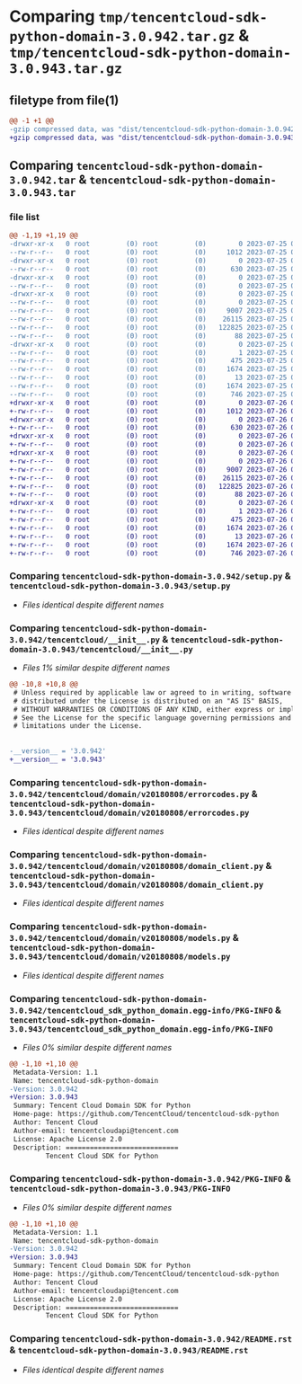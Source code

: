 # Comparing `tmp/tencentcloud-sdk-python-domain-3.0.942.tar.gz` & `tmp/tencentcloud-sdk-python-domain-3.0.943.tar.gz`

## filetype from file(1)

```diff
@@ -1 +1 @@
-gzip compressed data, was "dist/tencentcloud-sdk-python-domain-3.0.942.tar", last modified: Tue Jul 25 04:16:54 2023, max compression
+gzip compressed data, was "dist/tencentcloud-sdk-python-domain-3.0.943.tar", last modified: Wed Jul 26 00:36:16 2023, max compression
```

## Comparing `tencentcloud-sdk-python-domain-3.0.942.tar` & `tencentcloud-sdk-python-domain-3.0.943.tar`

### file list

```diff
@@ -1,19 +1,19 @@
-drwxr-xr-x   0 root         (0) root         (0)        0 2023-07-25 04:16:54.000000 tencentcloud-sdk-python-domain-3.0.942/
--rw-r--r--   0 root         (0) root         (0)     1012 2023-07-25 04:16:53.000000 tencentcloud-sdk-python-domain-3.0.942/setup.py
-drwxr-xr-x   0 root         (0) root         (0)        0 2023-07-25 04:16:54.000000 tencentcloud-sdk-python-domain-3.0.942/tencentcloud/
--rw-r--r--   0 root         (0) root         (0)      630 2023-07-25 04:16:53.000000 tencentcloud-sdk-python-domain-3.0.942/tencentcloud/__init__.py
-drwxr-xr-x   0 root         (0) root         (0)        0 2023-07-25 04:16:54.000000 tencentcloud-sdk-python-domain-3.0.942/tencentcloud/domain/
--rw-r--r--   0 root         (0) root         (0)        0 2023-07-25 04:16:53.000000 tencentcloud-sdk-python-domain-3.0.942/tencentcloud/domain/__init__.py
-drwxr-xr-x   0 root         (0) root         (0)        0 2023-07-25 04:16:54.000000 tencentcloud-sdk-python-domain-3.0.942/tencentcloud/domain/v20180808/
--rw-r--r--   0 root         (0) root         (0)        0 2023-07-25 04:16:53.000000 tencentcloud-sdk-python-domain-3.0.942/tencentcloud/domain/v20180808/__init__.py
--rw-r--r--   0 root         (0) root         (0)     9007 2023-07-25 04:16:53.000000 tencentcloud-sdk-python-domain-3.0.942/tencentcloud/domain/v20180808/errorcodes.py
--rw-r--r--   0 root         (0) root         (0)    26115 2023-07-25 04:16:53.000000 tencentcloud-sdk-python-domain-3.0.942/tencentcloud/domain/v20180808/domain_client.py
--rw-r--r--   0 root         (0) root         (0)   122825 2023-07-25 04:16:53.000000 tencentcloud-sdk-python-domain-3.0.942/tencentcloud/domain/v20180808/models.py
--rw-r--r--   0 root         (0) root         (0)       88 2023-07-25 04:16:54.000000 tencentcloud-sdk-python-domain-3.0.942/setup.cfg
-drwxr-xr-x   0 root         (0) root         (0)        0 2023-07-25 04:16:54.000000 tencentcloud-sdk-python-domain-3.0.942/tencentcloud_sdk_python_domain.egg-info/
--rw-r--r--   0 root         (0) root         (0)        1 2023-07-25 04:16:54.000000 tencentcloud-sdk-python-domain-3.0.942/tencentcloud_sdk_python_domain.egg-info/dependency_links.txt
--rw-r--r--   0 root         (0) root         (0)      475 2023-07-25 04:16:54.000000 tencentcloud-sdk-python-domain-3.0.942/tencentcloud_sdk_python_domain.egg-info/SOURCES.txt
--rw-r--r--   0 root         (0) root         (0)     1674 2023-07-25 04:16:54.000000 tencentcloud-sdk-python-domain-3.0.942/tencentcloud_sdk_python_domain.egg-info/PKG-INFO
--rw-r--r--   0 root         (0) root         (0)       13 2023-07-25 04:16:54.000000 tencentcloud-sdk-python-domain-3.0.942/tencentcloud_sdk_python_domain.egg-info/top_level.txt
--rw-r--r--   0 root         (0) root         (0)     1674 2023-07-25 04:16:54.000000 tencentcloud-sdk-python-domain-3.0.942/PKG-INFO
--rw-r--r--   0 root         (0) root         (0)      746 2023-07-25 04:16:53.000000 tencentcloud-sdk-python-domain-3.0.942/README.rst
+drwxr-xr-x   0 root         (0) root         (0)        0 2023-07-26 00:36:16.000000 tencentcloud-sdk-python-domain-3.0.943/
+-rw-r--r--   0 root         (0) root         (0)     1012 2023-07-26 00:36:16.000000 tencentcloud-sdk-python-domain-3.0.943/setup.py
+drwxr-xr-x   0 root         (0) root         (0)        0 2023-07-26 00:36:16.000000 tencentcloud-sdk-python-domain-3.0.943/tencentcloud/
+-rw-r--r--   0 root         (0) root         (0)      630 2023-07-26 00:36:16.000000 tencentcloud-sdk-python-domain-3.0.943/tencentcloud/__init__.py
+drwxr-xr-x   0 root         (0) root         (0)        0 2023-07-26 00:36:16.000000 tencentcloud-sdk-python-domain-3.0.943/tencentcloud/domain/
+-rw-r--r--   0 root         (0) root         (0)        0 2023-07-26 00:36:16.000000 tencentcloud-sdk-python-domain-3.0.943/tencentcloud/domain/__init__.py
+drwxr-xr-x   0 root         (0) root         (0)        0 2023-07-26 00:36:16.000000 tencentcloud-sdk-python-domain-3.0.943/tencentcloud/domain/v20180808/
+-rw-r--r--   0 root         (0) root         (0)        0 2023-07-26 00:36:16.000000 tencentcloud-sdk-python-domain-3.0.943/tencentcloud/domain/v20180808/__init__.py
+-rw-r--r--   0 root         (0) root         (0)     9007 2023-07-26 00:36:16.000000 tencentcloud-sdk-python-domain-3.0.943/tencentcloud/domain/v20180808/errorcodes.py
+-rw-r--r--   0 root         (0) root         (0)    26115 2023-07-26 00:36:16.000000 tencentcloud-sdk-python-domain-3.0.943/tencentcloud/domain/v20180808/domain_client.py
+-rw-r--r--   0 root         (0) root         (0)   122825 2023-07-26 00:36:16.000000 tencentcloud-sdk-python-domain-3.0.943/tencentcloud/domain/v20180808/models.py
+-rw-r--r--   0 root         (0) root         (0)       88 2023-07-26 00:36:16.000000 tencentcloud-sdk-python-domain-3.0.943/setup.cfg
+drwxr-xr-x   0 root         (0) root         (0)        0 2023-07-26 00:36:16.000000 tencentcloud-sdk-python-domain-3.0.943/tencentcloud_sdk_python_domain.egg-info/
+-rw-r--r--   0 root         (0) root         (0)        1 2023-07-26 00:36:16.000000 tencentcloud-sdk-python-domain-3.0.943/tencentcloud_sdk_python_domain.egg-info/dependency_links.txt
+-rw-r--r--   0 root         (0) root         (0)      475 2023-07-26 00:36:16.000000 tencentcloud-sdk-python-domain-3.0.943/tencentcloud_sdk_python_domain.egg-info/SOURCES.txt
+-rw-r--r--   0 root         (0) root         (0)     1674 2023-07-26 00:36:16.000000 tencentcloud-sdk-python-domain-3.0.943/tencentcloud_sdk_python_domain.egg-info/PKG-INFO
+-rw-r--r--   0 root         (0) root         (0)       13 2023-07-26 00:36:16.000000 tencentcloud-sdk-python-domain-3.0.943/tencentcloud_sdk_python_domain.egg-info/top_level.txt
+-rw-r--r--   0 root         (0) root         (0)     1674 2023-07-26 00:36:16.000000 tencentcloud-sdk-python-domain-3.0.943/PKG-INFO
+-rw-r--r--   0 root         (0) root         (0)      746 2023-07-26 00:36:16.000000 tencentcloud-sdk-python-domain-3.0.943/README.rst
```

### Comparing `tencentcloud-sdk-python-domain-3.0.942/setup.py` & `tencentcloud-sdk-python-domain-3.0.943/setup.py`

 * *Files identical despite different names*

### Comparing `tencentcloud-sdk-python-domain-3.0.942/tencentcloud/__init__.py` & `tencentcloud-sdk-python-domain-3.0.943/tencentcloud/__init__.py`

 * *Files 1% similar despite different names*

```diff
@@ -10,8 +10,8 @@
 # Unless required by applicable law or agreed to in writing, software
 # distributed under the License is distributed on an "AS IS" BASIS,
 # WITHOUT WARRANTIES OR CONDITIONS OF ANY KIND, either express or implied.
 # See the License for the specific language governing permissions and
 # limitations under the License.
 
 
-__version__ = '3.0.942'
+__version__ = '3.0.943'
```

### Comparing `tencentcloud-sdk-python-domain-3.0.942/tencentcloud/domain/v20180808/errorcodes.py` & `tencentcloud-sdk-python-domain-3.0.943/tencentcloud/domain/v20180808/errorcodes.py`

 * *Files identical despite different names*

### Comparing `tencentcloud-sdk-python-domain-3.0.942/tencentcloud/domain/v20180808/domain_client.py` & `tencentcloud-sdk-python-domain-3.0.943/tencentcloud/domain/v20180808/domain_client.py`

 * *Files identical despite different names*

### Comparing `tencentcloud-sdk-python-domain-3.0.942/tencentcloud/domain/v20180808/models.py` & `tencentcloud-sdk-python-domain-3.0.943/tencentcloud/domain/v20180808/models.py`

 * *Files identical despite different names*

### Comparing `tencentcloud-sdk-python-domain-3.0.942/tencentcloud_sdk_python_domain.egg-info/PKG-INFO` & `tencentcloud-sdk-python-domain-3.0.943/tencentcloud_sdk_python_domain.egg-info/PKG-INFO`

 * *Files 0% similar despite different names*

```diff
@@ -1,10 +1,10 @@
 Metadata-Version: 1.1
 Name: tencentcloud-sdk-python-domain
-Version: 3.0.942
+Version: 3.0.943
 Summary: Tencent Cloud Domain SDK for Python
 Home-page: https://github.com/TencentCloud/tencentcloud-sdk-python
 Author: Tencent Cloud
 Author-email: tencentcloudapi@tencent.com
 License: Apache License 2.0
 Description: ============================
         Tencent Cloud SDK for Python
```

### Comparing `tencentcloud-sdk-python-domain-3.0.942/PKG-INFO` & `tencentcloud-sdk-python-domain-3.0.943/PKG-INFO`

 * *Files 0% similar despite different names*

```diff
@@ -1,10 +1,10 @@
 Metadata-Version: 1.1
 Name: tencentcloud-sdk-python-domain
-Version: 3.0.942
+Version: 3.0.943
 Summary: Tencent Cloud Domain SDK for Python
 Home-page: https://github.com/TencentCloud/tencentcloud-sdk-python
 Author: Tencent Cloud
 Author-email: tencentcloudapi@tencent.com
 License: Apache License 2.0
 Description: ============================
         Tencent Cloud SDK for Python
```

### Comparing `tencentcloud-sdk-python-domain-3.0.942/README.rst` & `tencentcloud-sdk-python-domain-3.0.943/README.rst`

 * *Files identical despite different names*

